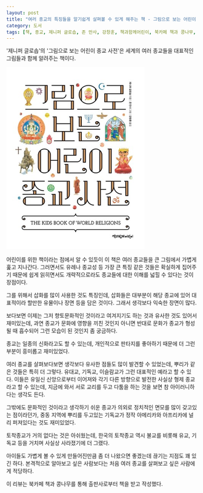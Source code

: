 ```yaml
---
layout: post
title: "여러 종교의 특징들을 알기쉽게 살펴볼 수 있게 해주는 책 - 그림으로 보는 어린이 종교 사전"
category: 도서
tags: [책, 종교, 제니퍼 글로솝, 존 만사, 강창훈, 책과함께어린이, 북카페 책과 콩나무, 서평]
---
```


'제니퍼 글로솝'의
'그림으로 보는 어린이 종교 사전'은
세계의 여러 종교들을 대표적인 그림들과 함께 알려주는 책이다.

![표지](/images/the-kids-book-of-world-religions-book-h480.jpg)

어린이를 위한 책이라는 점에서 알 수 있듯이
이 책은 여러 종교들을 큰 그림에서 가볍게 훑고 지나간다.
그러면서도 유례나 종교성 등 가장 큰 특징 같은 것들은 확실하게 집어주기 때문에
쉽게 읽히면서도 개략적으로라도 종교들에 대한 이해를 넓힐 수 있다는 것이 장점이다.

그를 위해서 삽화를 많이 사용한 것도 특징인데,
삽화들은 대부분이 해당 종교에 있어 대표적이라 할만한 유물이나 장면 등을 담은 것이다.
그래서 생각보다 익숙한 장면이 많다.

보다보면 이제는 그저 향토문화적인 것이라고 여겨지기도 하는 것과 유사한 것도 있어서 재미있는데,
과연 종교가 문화에 영향을 끼친 것인지
아니면 반대로 문화가 종교가 형성될 때 흡수되어 그런 모습이 된 것인지 좀 궁금하다.

종교는 일종의 신화라고도 할 수 있는데,
개인적으로 판타지를 좋아하기 때문에 더 그런 부분이 흥미롭고 재미있었다.

여러 종교를 살펴보다보면 생각보다 유사한 점들도 많이 발견할 수 있었는데,
뿌리가 같은 것들은 특히 더 그렇다.
유대교, 기독교, 이슬람교가 그런 대표적인 예라고 할 수 있다.
이들은 유일신 신앙으로부터 이어져와 각기 다른 방향으로 발전한 사실상 형제 종교라고 할 수 있는데,
지금에 와서 서로 교리를 두고 다툼을 하는 것을 보면 참 아이러니하다는 생각도 든다.

그밖에도 문화적인 것이라고 생각하기 쉬운 종교가 의외로 정치적인 면모를 많이 갖고있는 점이라던가,
중동 지역에 뿌리를 두고있는 기독교가 정작 아메리카와 아프리카에 널리 퍼져있다는 것도 재미있었다.

토착종교가 거의 없다는 것은 아쉬웠는데,
한국의 토착종교 역시 불교를 비롯해 유교, 기독교 등을 거치며 사실상 사라졌기에 더 그랬다.

아이들도 가볍게 볼 수 있게 만들어진만큼
좀 더 나왔으면 좋겠는데 끊기는 지점도 꽤 있긴 하다.
본격적으로 알아보고 싶은 사람보다는 처음 여러 종교를 살펴보고 싶은 사람에게 적당하다.



<div class="im im-info">
이 리뷰는 북카페 책과 콩나무를 통해 출판사로부터 책을 받고 작성했다.
</div>
